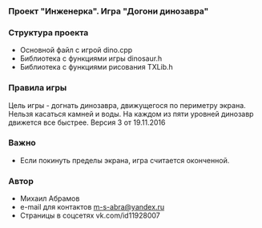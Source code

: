 ### Проект "Инженерка". Игра "Догони динозавра"

### Структура проекта
* Основной файл с игрой dino.cpp
* Библиотека с функциями игры dinosaur.h
* Библиотека с функциями рисования TXLib.h

### Правила игры
Цель игры - догнать динозавра, движущегося по периметру экрана. Нельзя касаться камней и воды. На каждом из пяти уровней динозавр движется все быстрее. 
Версия 3 от 19.11.2016

### Важно
* Если покинуть пределы экрана, игра считается оконченной.

### Автор
* Михаил Абрамов
* e-mail для контактов m-s-abra@yandex.ru
* Страницы в соцсетях vk.com/id11928007
